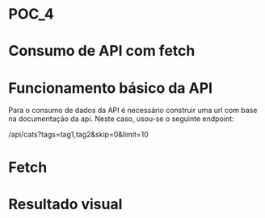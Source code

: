# POC_4
# Consumo de API com fetch


# Funcionamento básico da API
Para o consumo de dados da API é necessário construir uma url com base na documentação da api. Neste caso, usou-se o seguinte endpoint:

/api/cats?tags=tag1,tag2&skip=0&limit=10

# Fetch


# Resultado visual

